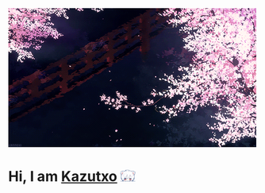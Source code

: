  <img src="https://github.com/kazutxo/kazutxo/blob/main/Sakura.gif" alt="sakura">
<h1>Hi, I am <a href=""https://github.com/kazutxo">Kazutxo</a> <img src="https://github.com/kazutxo/kazutxo/blob/main/ww%20(1)%20(1).gif" width="30px"></h1>
